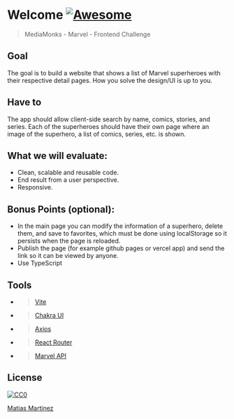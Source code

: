 
# Welcome [![Awesome](https://cdn.rawgit.com/sindresorhus/awesome/d7305f38d29fed78fa85652e3a63e154dd8e8829/media/badge.svg)](https://github.com/sindresorhus/awesome#readme)
> MediaMonks - Marvel - Frontend Challenge

## Goal
The goal is to build a website that shows a list of Marvel superheroes with their respective detail pages. How you solve the design/UI is up to you.

## Have to
The app should allow client-side search by name, comics, stories, and series.
Each of the superheroes should have their own page where an image of the superhero, a list of comics, series, etc. is shown.

## What we will evaluate:
- Clean, scalable and reusable code.
- End result from a user perspective.
- Responsive.

## Bonus Points (optional):
- In the main page you can modify the information of a superhero, delete them, and save
to favorites, which must be done using localStorage so it persists when the page is
reloaded.
- Publish the page (for example github pages or vercel app) and send the link so it can be
viewed by anyone.
- Use TypeScript

## Tools
- > [Vite](https://vitejs.dev/guide/#trying-vite-online)
- > [Chakra UI](https://chakra-ui.com/docs/getting-started)
- > [Axios](https://axios-http.com/docs/intro)
- > [React Router](https://reactrouter.com/docs/en/v6/getting-started/installation)
- > [Marvel API](https://developer.marvel.com/documentation)


## License

[![CC0](https://licensebuttons.net/p/zero/1.0/88x31.png)](https://google.com.ar)

[Matias Martinez](https://www.linkedin.com/in/martinez-matias/)